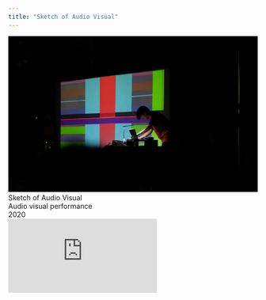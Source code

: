 ```yaml
---
title: "Sketch of Audio Visual"
---
```


  <img class="img" src="img-0.png">
  <div class="ttlbox">
    <div class="ttl">
        Sketch of Audio Visual
    </div>
    <div class="inf">
        Audio visual performance<br>
        2020
    </div>
  </div>


  <div class="box">
      <div class="dscrptn">
      </div>
  </div>


  <div class="box">
      <div class="dscrptn">
      </div>
  </div>



  <div class="box"></div>

  <iframe title="vimeo-player" src="https://player.vimeo.com/video/476845735" frameborder="0" allowfullscreen></iframe>
